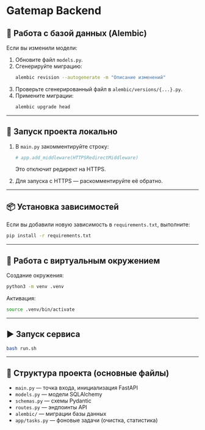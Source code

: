 # Gatemap Backend

## 🔄 Работа с базой данных (Alembic)

Если вы изменили модели:

1. Обновите файл `models.py`.
2. Сгенерируйте миграцию:
   ```bash
   alembic revision --autogenerate -m "Описание изменений"
   ```
3. Проверьте сгенерированный файл в `alembic/versions/{...}.py`.
4. Примените миграции:
   ```bash
   alembic upgrade head
   ```

---

## 🚀 Запуск проекта локально

1. В `main.py` закомментируйте строку:
   ```python
   # app.add_middleware(HTTPSRedirectMiddleware)
   ```
   Это отключит редирект на HTTPS.

2. Для запуска с HTTPS — раскомментируйте её обратно.

---

## 📦 Установка зависимостей

Если вы добавили новую зависимость в `requirements.txt`, выполните:

```bash
pip install -r requirements.txt
```

---

## 🐍 Работа с виртуальным окружением

Создание окружения:

```bash
python3 -m venv .venv
```

Активация:

```bash
source .venv/bin/activate
```

---

## ▶️ Запуск сервиса

```bash
bash run.sh
```

---

## 📁 Структура проекта (основные файлы)

- `main.py` — точка входа, инициализация FastAPI
- `models.py` — модели SQLAlchemy
- `schemas.py` — схемы Pydantic
- `routes.py` — эндпоинты API
- `alembic/` — миграции базы данных
- `app/tasks.py` — фоновые задачи (очистка, статистика)

